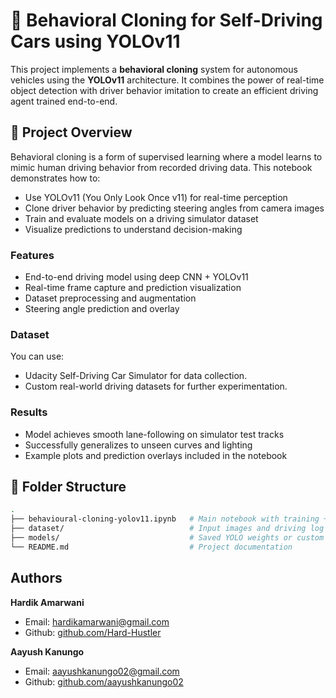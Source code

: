 
# 🚗 Behavioral Cloning for Self-Driving Cars using YOLOv11

This project implements a **behavioral cloning** system for autonomous vehicles using the **YOLOv11** architecture. It combines the power of real-time object detection with driver behavior imitation to create an efficient driving agent trained end-to-end.

## 📝 Project Overview

Behavioral cloning is a form of supervised learning where a model learns to mimic human driving behavior from recorded driving data. This notebook demonstrates how to:

- Use YOLOv11 (You Only Look Once v11) for real-time perception
- Clone driver behavior by predicting steering angles from camera images
- Train and evaluate models on a driving simulator dataset
- Visualize predictions to understand decision-making

### Features

- End-to-end driving model using deep CNN + YOLOv11
- Real-time frame capture and prediction visualization
- Dataset preprocessing and augmentation
- Steering angle prediction and overlay

### Dataset
You can use:

- Udacity Self-Driving Car Simulator for data collection.
- Custom real-world driving datasets for further experimentation.

### Results
- Model achieves smooth lane-following on simulator test tracks
- Successfully generalizes to unseen curves and lighting
- Example plots and prediction overlays included in the notebook


## 📁 Folder Structure
```bash
.
├── behavioural-cloning-yolov11.ipynb   # Main notebook with training + results
├── dataset/                            # Input images and driving log
├── models/                             # Saved YOLO weights or custom models
└── README.md                           # Project documentation
```
## Authors

**Hardik Amarwani**

- Email: [hardikamarwani@gmail.com](mailto:hardikamarwani@gmail.com)
- Github: [github.com/Hard-Hustler](https://github.com/Hard-Hustler)

**Aayush Kanungo**

- Email: [aayushkanungo02@gmail.com](mailto:aayushkanungo02@gmail.com)
- Github: [github.com/aayushkanungo02](https://github.com/aayushkanungo02)

